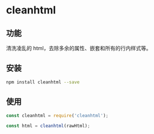 # cleanhtml

## 功能

清洗凌乱的 html，去除多余的属性、嵌套和所有的行内样式等。

## 安装

```bash
npm install cleanhtml --save
```

## 使用

```javascript
const cleanhtml = require('cleanhtml');

const html = cleanhtml(rawHtml);
```

